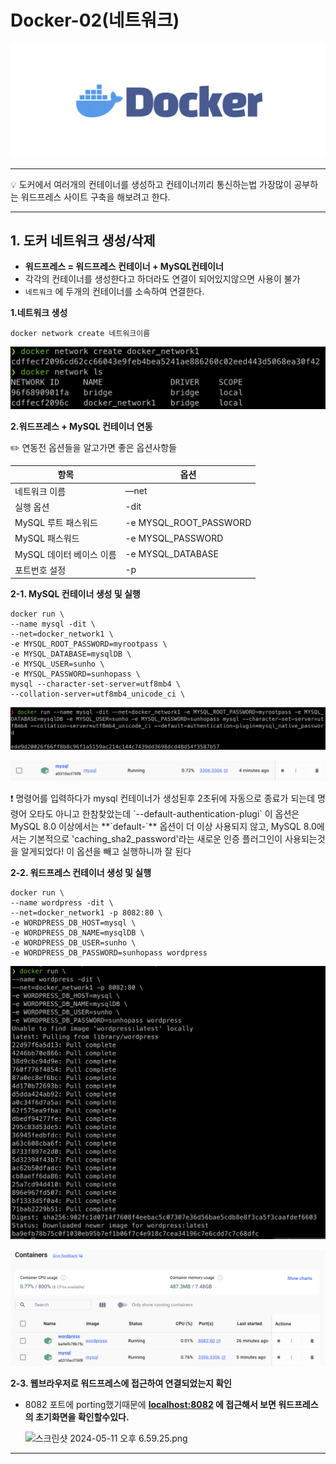 # Docker-02(네트워크)

![스크린샷 2024-04-17 오후 1.28.15.png](https://github.com/s-u-n-h-o/TIL/blob/main/docker-02/images/%25E1%2584%2589%25E1%2585%25B3%25E1%2584%258F%25E1%2585%25B3%25E1%2584%2585%25E1%2585%25B5%25E1%2586%25AB%25E1%2584%2589%25E1%2585%25A3%25E1%2586%25BA_2024-04-17_%25E1%2584%258B%25E1%2585%25A9%25E1%2584%2592%25E1%2585%25AE_1.28.15.png)


---

<aside>
💡 도커에서 여러개의 컨테이너를 생성하고 컨테이너끼리 통신하는법
가장많이 공부하는 워드프레스 사이트 구축을 해보려고 한다.

</aside>

---

## 1. 도커 네트워크 생성/삭제

- **워드프레스 = 워드프레스 컨테이너 + MySQL컨테이너**
- 각각의 컨테이너를 생성한다고 하더라도 연결이 되어있지않으면 사용이 불가
- `네트워크` 에 두개의 컨테이너를 소속하여 연결한다.

**1.네트워크 생성**

`docker network create 네트워크이름` 

![Untitled](https://github.com/s-u-n-h-o/TIL/blob/main/docker-02/images/Untitled.png)

**2.워드프레스 + MySQL 컨테이너 연동**

<aside>
✏️ 연동전 옵션들을 알고가면 좋은 옵션사항들

</aside>

| 항목 | 옵션 |
| --- | --- |
| 네트워크 이름 | —net |
| 실행 옵션 | -dit |
| MySQL 루트 패스워드 | -e MYSQL_ROOT_PASSWORD |
| MySQL 패스워드 | -e MYSQL_PASSWORD |
| MySQL 데이터 베이스 이름 | -e MYSQL_DATABASE |
| 포트번호 설정 | -p |

**2-1. MySQL 컨테이너 생성 및 실행**

```
docker run \
--name mysql -dit \
--net=docker_network1 \
-e MYSQL_ROOT_PASSWORD=myrootpass \
-e MYSQL_DATABASE=mysqlDB \
-e MYSQL_USER=sunho \
-e MYSQL_PASSWORD=sunhopass \
mysql --character-set-server=utf8mb4 \
--collation-server=utf8mb4_unicode_ci \
```

![Untitled](https://github.com/s-u-n-h-o/TIL/blob/main/docker-02/images/Untitled%201.png)

![Untitled](https://github.com/s-u-n-h-o/TIL/blob/main/docker-02/images/Untitled%202.png)

<aside>
❗ 명령어를 입력하다가  mysql 컨테이너가 생성된후 2초뒤에 자동으로 종료가 되는데 명령어 오타도 아니고 한참찾았는데 
`--default-authentication-plugi` 이 옵션은 MySQL 8.0 이상에서는 **`default-`** 옵션이 더 이상 사용되지 않고, MySQL 8.0에서는 기본적으로 'caching_sha2_password'라는 새로운 인증 플러그인이 사용되는것을 알게되었다! 이 옵션을 빼고 실행하니까 잘 된다

</aside>

**2-2. 워드프레스 컨테이너 생성 및 실행**

```
docker run \
--name wordpress -dit \
--net=docker_network1 -p 8082:80 \
-e WORDPRESS_DB_HOST=mysql \
-e WORDPRESS_DB_NAME=mysqlDB \
-e WORDPRESS_DB_USER=sunho \
-e WORDPRESS_DB_PASSWORD=sunhopass wordpress
```

![Untitled](https://github.com/s-u-n-h-o/TIL/blob/main/docker-02/images/Untitled%203.png)

![Untitled](https://github.com/s-u-n-h-o/TIL/blob/main/docker-02/images/Untitled%204.png)

**2-3. 웹브라우저로 워드프레스에 접근하여 연결되었는지 확인**

- 8082 포트에 porting했기때문에 **[localhost:8082](http://localhost:8082) 에 접근해서 보면 워드프레스의 초기화면을 확인할수있다.**
    
    ![스크린샷 2024-05-11 오후 6.59.25.png](https://github.com/s-u-n-h-o/TIL/blob/main/docker-02/images/%E1%84%82%E1%85%A6%E1%84%90%E1%85%B3%E1%84%8B%E1%85%AF%E1%84%8F%E1%85%B3%2043283eb227ed413f80112c8740c9fe15/%25E1%2584%2589%25E1%2585%25B3%25E1%2584%258F%25E1%2585%25B3%25E1%2584%2585%25E1%2585%25B5%25E1%2586%25AB%25E1%2584%2589%25E1%2585%25A3%25E1%2586%25BA_2024-05-11_%25E1%2584%258B%25E1%2585%25A9%25E1%2584%2592%25E1%2585%25AE_6.59.25.png)
    

---
